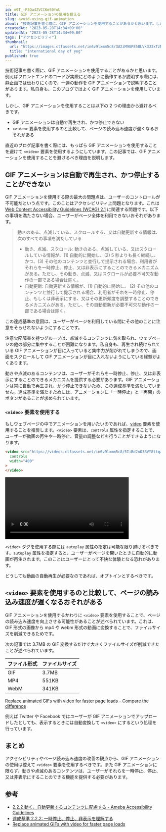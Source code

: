 ```yaml
---
id: m9T_-P3Qa4ZVCCKeS0foU
title: GIF アニメーションの使用を控える
slug: avoid-using-gif-animation
about: "技術記事を書く際に、GIF アニメーションを使用することがあるかと思います。しかし、GIF アニメーションを使用することはアクセシビリティ上問題となります。この記事では、GIF アニメーションを使用することを避けるべき理由を説明します。"
createdAt: "2023-05-28T14:34+09:00"
updatedAt: "2023-05-28T14:34+09:00"
tags: ["アクセシビリティ"]
thumbnail:
  url: "https://images.ctfassets.net/in6v9lxmm5c8/3A2zM9GF85BLVk3J3xTzNl/824927968b2063d4f7178ff0967ea6c7/___Pngtree___international_day_of_yoga_with_5387176.png"
  title: "international day of yog"
published: true
---
```


技術記事を書く際に、GIF アニメーションを使用することがあるかと思います。例えばフロントエンドのコードが実際にどのように動作するか説明する際には、静止画では伝わりにくので、一連の動作を GIF アニメーションで説明することがあります。私自身も、このブログではよく GIF アニメーションを使用しています。

しかし、GIF アニメーションを使用することは以下の 2 つの理由から避けるべきです。

- GIF アニメーションは自動で再生され、かつ停止できない
- `<video>` 要素を使用するのと比較して、ページの読み込み速度が遅くなるおそれがある

直近のブログ記事を書く際には、もっぱら GIF アニメーションを使用することを避けて `<video>` 要素を使用するようにしています。この記事では、GIF アニメーションを使用することを避けるべき理由を説明します。

## GIF アニメーションは自動で再生され、かつ停止することができない

GIF アニメーションを使用する際の最大の問題点は、ユーザーのコントロールが不可能だという点です。このことはアクセシビリティ上問題となります。これは [Web Content Accessibility Guidelines (WCAG) 2.1](https://waic.jp/translations/WCAG21/#pause-stop-hide) に関連する問題です。以下の事項を満たさない場合、ユーザーがページ全体を利用できないおそれがあります。


> 動きのある、点滅している、スクロールする、又は自動更新する情報は、次のすべての事項を満たしている
> - 動き、点滅、スクロール: 動きのある、点滅している、又はスクロールしている情報が、(1) 自動的に開始し、(2) 5 秒よりも長く継続し、かつ、(3) その他のコンテンツと並行して提示される場合、利用者がそれらを一時停止、停止、又は非表示にすることのできるメカニズムがある。ただし、その動き、点滅、又はスクロールが必要不可欠な動作の一部である場合は除く。
> - 自動更新: 自動更新する情報が、(1) 自動的に開始し、 (2) その他のコンテンツと並行して提示される場合、利用者がそれを一時停止、停止、もしくは非表示にする、又はその更新頻度を調整することのできるメカニズムがある。ただし、その自動更新が必要不可欠な動作の一部である場合は除く。

この達成基準の意図は、ユーザーがページを利用している間にその他のことに注意をそらせれないようにすることです。

注意欠陥障害を持つグループは、点滅するコンテンツに気を取られ、ウェブページの他の部分に集中することが困難になります。私自身も、再生され続けられている GIF アニメーションが目に入っていると集中力が削がれてしまうので、画面をスクロールして GIF アニメーションが目に入れないようにしている経験がよくあります。

動きや点滅のあるコンテンツは、ユーザーがそれらを一時停止、停止、又は非表示にすることのできるメカニズムを提供する必要があります。GIF アニメーションは常に自動で再生され、かつ停止できないため、この達成基準を満たしていません。達成基準を満たすためには、アニメーションに「一時停止」と「再開」のボタンがあることが求められています。

### `<video>` 要素を使用する

もしウェブページの中でアニメーションを用いたいのであれば、[video](https://developer.mozilla.org/ja/docs/Web/HTML/Element/video) 要素を使用することを推奨します。`<video>` 要素は、`controls` 属性を指定することで、ユーザーが動画の再生や一時停止、音量の調整などを行うことができるようになります。

```html
<video src="https://videos.ctfassets.net/in6v9lxmm5c8/5IiBd2nO3BVY8ttqzSn5hZ/6fbac2a4f408bced66a777efe6f1ead4/flower.webm" 
  controls 
  width="400"
>
</video>
```

<video src="https://videos.ctfassets.net/in6v9lxmm5c8/5IiBd2nO3BVY8ttqzSn5hZ/6fbac2a4f408bced66a777efe6f1ead4/flower.webm" controls width="400"></video>

`<video>` タグを使用する際には `autoplay` 属性の指定は可能な限り避けるべきです。`autoplay` 属性を指定すると、ユーザーがページを開いたときに自動的に動画が再生されます。このことはユーザーにとって不快な体験となる恐れがあります。

どうしても動画の自動再生が必要なのであれば、オプトインとするべきです。

## `<video>` 要素を使用するのと比較して、ページの読み込み速度が遅くなるおそれがある

GIF アニメーションを使用するかわりに `<video>` 要素を使用することで、ページの読み込み速度を向上させる可能性があることが述べられています。これは、GIF 形式の画像から mp4 や webm 形式の動画に変換することで、ファイルサイズを削減できるためです。

次の記事では 3.7MB の GIF 変換するだけで大きくファイルサイズが削減できたことが述べられています。

| ファイル形式 | ファイルサイズ |
| --- | --- |
| GIF | 3.7MB |
| MP4 | 551KB |
| WebM | 341KB |

[Replace animated GIFs with video for faster page loads - Compare the difference](https://web.dev/replace-gifs-with-videos/#compare-the-difference)


例えば Twitter や Facebook ではユーザーが GIF アニメーションでアップロードしたとしても、表示するときには自動変換して `<video>` にするという処理を行っています。

## まとめ

アクセシビリティやページ読み込み速度の改善の観点から、GIF アニメーションの使用は控えて `<video>` 要素を使用するべきです。また GIF アニメーションに限らず、動きや点滅のあるコンテンツは、ユーザーがそれらを一時停止、停止、又は非表示にすることのできる機能を提供する必要があります。

## 参考

- [2.2.2 動く、自動更新するコンテンツに配慮する - Ameba Accessibility Guidelines](https://a11y-guidelines.ameba.design/2/2/2/)
- [達成基準 2.2.2: 一時停止、停止、非表示を理解する](https://waic.jp/translations/WCAG21/Understanding/pause-stop-hide.html)
- [Replace animated GIFs with video for faster page loads](https://web.dev/replace-gifs-with-videos/)